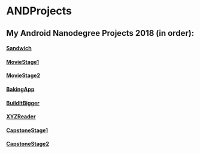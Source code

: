 # ANDProjects

## My Android Nanodegree Projects 2018 (in order):

#### [Sandwich](https://github.com/mostafayahia/Sandwich)
#### [MovieStage1](https://github.com/mostafayahia/MovieStage1)
#### [MovieStage2](https://github.com/mostafayahia/MovieStage2)
#### [BakingApp](https://github.com/mostafayahia/BakingApp)
#### [BuildItBigger](https://github.com/mostafayahia/BuildItBigger)
#### [XYZReader](https://github.com/mostafayahia/XYZReader)
#### [CapstoneStage1](https://github.com/mostafayahia/Capstone-Project)
#### [CapstoneStage2](https://github.com/mostafayahia/ThankYou)
